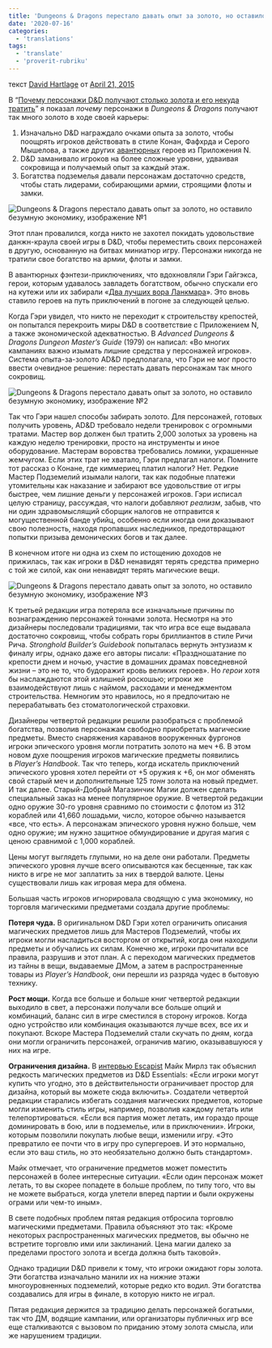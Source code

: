 ```yaml
---
title: 'Dungeons & Dragons перестало давать опыт за золото, но оставило безумную экономику'
date: '2020-07-16'
categories:
  - 'translations'
tags:
  - 'translate'
  - 'proverit-rubriku'
---
```


текст [David Hartlage](https://vk.com/away.php?to=https://dmdavid.com/tag/author/admin/) от [April 21, 2015](https://vk.com/away.php?to=https%3A%2F%2Fdmdavid.com%2Ftag%2Fdungeons-dragons-stopped-giving-xp-for-gold-but-the-insane-economy-remains%2F&cc_key=)

В “[Почему персонажи D&D получают столько золота и его некуда тратить](https://vk.com/away.php?to=http%3A%2F%2Fdmdavid.com%2Ftag%2Fwhy-dd-characters-get-tons-of-gold-and-nowhere-to-spend-it%2F&cc_key=)” я показал *почему* персонажи в *Dungeons & Dragons* получают так много золото в ходе своей карьеры:

1. Изначально D&D награждало очками опыта за золото, чтобы поощрять игроков действовать в стиле Конан, Фафхрда и Серого Мышелова, а также других [авантюрных](https://vk.com/away.php?to=http%3A%2F%2Fwww.merriam-webster.com%2Fdictionary%2Fpicaresque&cc_key=) героев из Приложения N.
2. D&D заманивало игроков на более сложные уровни, удваивая сокровища и получаемый опыт за каждый этаж.
3. Богатства подземелья давали персонажам достаточно средств, чтобы стать лидерами, собирающими армии, строящими флоты и замки.

![Dungeons & Dragons перестало давать опыт за золото, но оставило безумную экономику, изображение №1](https://sun6-13.userapi.com/4i7OS2qSGAbwlU28D8lUMn5XYfzB6OZpr5n4Uw/bmQFneHOwL8.jpg)

Этот план провалился, когда никто не захотел покидать удовольствие данжн-краула своей игры в D&D, чтобы переместить своих персонажей в другую, основанную на битвах миниатюр игру. Персонажи никогда не тратили свое богатство на армии, флоты и замки.

В авантюрных фэнтези-приключениях, что вдохновляли Гэри Гайгэкса, герои, которым удавалось завладеть богатством, обычно спускали его на кутежи или их забирали «[Два лучших вора Ланкмара](https://vk.com/away.php?to=http%3A%2F%2Fen.wikipedia.org%2Fwiki%2FSwords_Against_Wizardry&cc_key=)». Это вновь ставило героев на путь приключений в погоне за следующей целью.

Когда Гэри увидел, что никто не переходит к строительству крепостей, он попытался перекроить миры D&D в соответствие с Приложением N, а также экономической адекватностью. В *Advanced Dungeons & Dragons Dungeon Master’s Guide* (1979) он написал: «Во многих кампаниях важно изымать лишние средства у персонажей игроков». Система опыта-за-золото AD&D предполагала, что Гэри не мог просто ввести очевидное решение: перестать давать персонажам так много сокровищ.

![Dungeons & Dragons перестало давать опыт за золото, но оставило безумную экономику, изображение №2](https://sun6-14.userapi.com/-7aOhVIpQBr8eH5L9EBwmsafEIn7xx7TInxJmQ/9Q58Pg5v_to.jpg)

Так что Гэри нашел способы забирать золото. Для персонажей, готовых получить уровень, AD&D требовало недели тренировок с огромными тратами. Мастер вор должен был тратить 2,000 золотых за уровень на каждую неделю тренировки, просто на инструменты и иное оборудование. Мастерам воровства требовались ломики, украшенные жемчугом. Если этих трат не хватало, Гэри предлагал налоги. Помните тот рассказ о Конане, где киммериец платил налоги? Нет. Редкие Мастер Подземелий изымали налоги, так как подобные платежи утомительны как наказание и забирают все удовольствие от игры быстрее, чем лишние деньги у персонажей игроков. Гэри исписал целую страницу, рассуждая, что налоги добавляют *реализм*, забыв, что ни один здравомыслящий сборщик налогов не отправится к могущественной банде убийц, особенно если иногда они доказывают свою полезность, находя пропавших наследников, предотвращают попытки призыва демонических богов и так далее.

В конечном итоге ни одна из схем по истощению доходов не прижилась, так как игроки в D&D ненавидят терять средства примерно с той же силой, как они ненавидят терять магические вещи.

![Dungeons & Dragons перестало давать опыт за золото, но оставило безумную экономику, изображение №3](https://sun6-19.userapi.com/BTo0gbTI7gWvOeltT516zyJD8njPXPG-EHaj5g/Ri7DD2RTxSU.jpg)

К третьей редакции игра потеряла все изначальные причины по вознаграждению персонажей тоннами золота. Несмотря на это дизайнеры последовали традициями, так что игра все еще выдавала достаточно сокровищ, чтобы собрать горы бриллиантов в стиле Ричи Рича. *Stronghold Builder’s Guidebook* попыталась вернуть энтузиазм к финалу игры, однако даже его авторы писали: «Праздношатание по крепости днем и ночью, участие в домашних драмах повседневной жизни – это не то, что будоражит кровь великих героев». Но *герои* хотя бы наслаждаются этой излишней роскошью; игроки же взаимодействуют лишь с наймом, расходами и менеджментом строительства. Немногим это нравилось, но я предпочитаю не перерабатывать без стоматологической страховки.

Дизайнеры четвертой редакции решили разобраться с проблемой богатства, позволив персонажам свободно приобретать магические предметы. Вместо снаряжения караванов вооруженных фургонов игроки эпического уровня могли потратить золото на меч +6. В этом новом духе поощрения игроков магические предметы появились в *Player’s Handbook*. Так что теперь, когда искатель приключений эпического уровня хотел перейти от +5 оружия к +6, он мог обменять свой старый меч и дополнительные 125 *тонн* золота на новый предмет. И так далее. Старый-Добрый Магазинчик Магии должен сделать специальный заказ на менее популярное оружие. В четвертой редакции одно оружие 30-го уровня сравнимо по стоимости с флотом из 312 кораблей или 41,660 лошадьми, число, которое обычно называется «все, что есть». А персонажам эпического уровня нужно больше, чем одно оружие; им нужно защитное обмундирование и другая магия с ценою сравнимой с 1,000 кораблей.

Цены могут выглядеть глупыми, но на деле они работали. Предметы эпического уровня лучше всего описываются как бесценные, так как никто в игре не мог заплатить за них в твердой валюте. Цены существовали лишь как игровая мера для обмена.

Большая часть игроков игнорировала сводящую с ума экономику, но торговля магическими предметами создала другие проблемы:

**Потеря чуда.** В оригинальном D&D Гэри хотел ограничить описания магических предметов лишь для Мастеров Подземелий, чтобы их игроки могли насладиться восторгом от открытий, когда они находили предметы и обучались их силам. Конечно же, игроки прочитали все правила, разрушив и этот план. А с переходом магических предметов из тайны в вещи, выдаваемые ДМом, а затем в распространенные товары из *Player’s Handbook*, они перешли из разряда чудес в бытовую технику.

**Рост мощи.** Когда все больше и больше книг четвертой редакции выходило в свет, а персонажи получали все больше опций и комбинаций, баланс сил в игре сместился в сторону игроков. Когда одно устройство или комбинация оказываются лучше всех, все их и покупают. Вскоре Мастера Подземелий стали скучать по дням, когда они могли ограничить персонажей, ограничив магию, оказывавшуюся у них на игре.

**Ограничения дизайна.** В [интервью Escapist](https://vk.com/away.php?to=http%3A%2F%2Fwww.escapistmagazine.com%2Farticles%2Fview%2Fvideo-games%2Fcolumns%2Fwritersroom%2F8115-Complete-Mike-Mearls-D-D-4th-Edition-Essentials-Interview&cc_key=) Майк Мирлз так объяснил редкость магических предметов из D&D Essentials: «Если игроки могут купить что угодно, это в действительности ограничивает простор для дизайна, который вы можете сюда включить». Создатели четвертой редакции старались избегать создания магических предметов, которые могли изменить стиль игры, например, позволив каждому летать или телепортироваться. «Если вся партия может летать, им гораздо проще доминировать в бою, или в подземелье, или в приключении». Игроки, которым позволили покупать любые вещи, изменили игру. «Это превратило ее почти что в игру про супергероев. И это нормально, если это ваш стиль, но это необязательно должно быть стандартом».

Майк отмечает, что ограничение предметов может поместить персонажей в более интересные ситуации. «Если один персонаж может летать, то вы скорее попадете в больше проблем, по типу того, что вы не можете выбраться, когда улетели вперед партии и были окружены ограми или чем-то иным».

В свете подобных проблем пятая редакция отбросила торговлю магическими предметами. Правила объясняют это так: «Кроме некоторых распространенных магических предметов, вы обычно не встретите торговлю ими или заклинаний. Цена магии далеко за пределами простого золота и всегда должна быть таковой».

Однако традиции D&D привели к тому, что игроки ожидают горы золота. Эти богатства изначально манили их на нижние этажи многоуровненных подземелий, которые редко кто водил. Эти богатства создавались для игры в финале, в которую никто не играл.

Пятая редакция держится за традицию делать персонажей богатыми, так что ДМ, водящие кампании, или организаторы публичных игр все еще сталкиваются с вызовом по приданию этому золота смысла, или же нарушением традиции.
